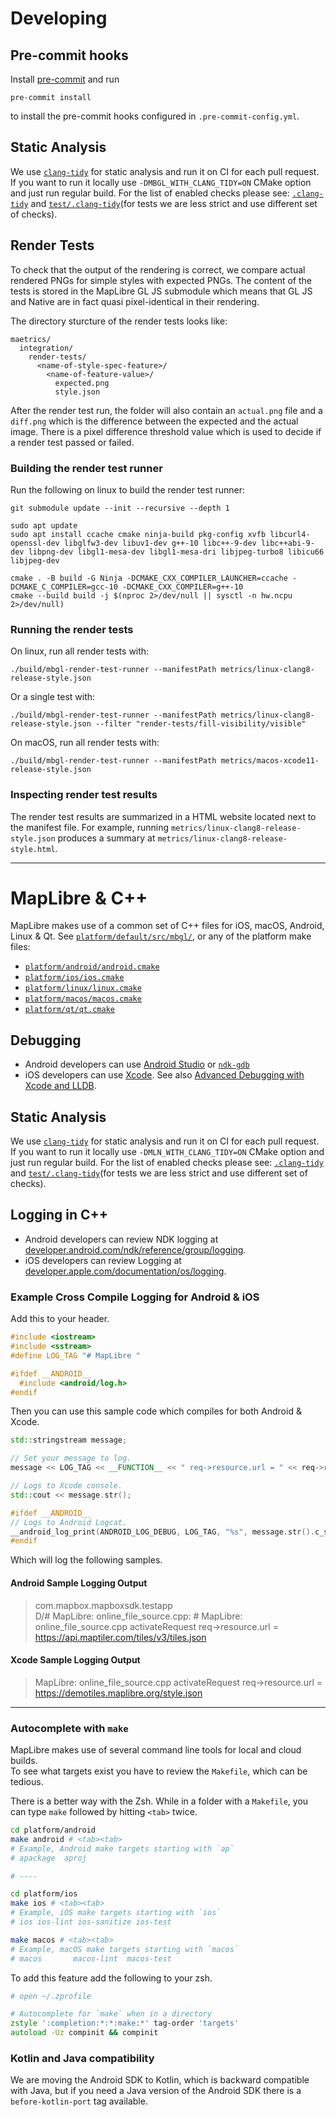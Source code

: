 # Developing


## Pre-commit hooks

Install [pre-commit](https://pre-commit.com/) and run

```
pre-commit install
```

to install the pre-commit hooks configured in `.pre-commit-config.yml`.

## Static Analysis
We use [`clang-tidy`](https://clang.llvm.org/extra/clang-tidy/) for static analysis and run it on CI for each pull request. If you want to run it locally use `-DMBGL_WITH_CLANG_TIDY=ON` CMake option and just run regular build. For the list of enabled checks please see:
 [`.clang-tidy`](.clang-tidy) and [`test/.clang-tidy`](test/.clang-tidy)(for tests we are less strict and use different set of checks).

## Render Tests

To check that the output of the rendering is correct, we compare actual rendered PNGs for simple styles with expected PNGs. The content of the tests is stored in the MapLibre GL JS submodule which means that GL JS and Native are in fact quasi pixel-identical in their rendering.

The directory sturcture of the render tests looks like:

```
maetrics/
  integration/
    render-tests/
      <name-of-style-spec-feature>/
        <name-of-feature-value>/
          expected.png
          style.json
```

After the render test run, the folder will also contain an `actual.png` file and a `diff.png` which is the difference between the expected and the actual image. There is a pixel difference threshold value which is used to decide if a render test passed or failed.

### Building the render test runner

Run the following on linux to build the render test runner:

```
git submodule update --init --recursive --depth 1

sudo apt update
sudo apt install ccache cmake ninja-build pkg-config xvfb libcurl4-openssl-dev libglfw3-dev libuv1-dev g++-10 libc++-9-dev libc++abi-9-dev libpng-dev libgl1-mesa-dev libgl1-mesa-dri libjpeg-turbo8 libicu66 libjpeg-dev

cmake . -B build -G Ninja -DCMAKE_CXX_COMPILER_LAUNCHER=ccache -DCMAKE_C_COMPILER=gcc-10 -DCMAKE_CXX_COMPILER=g++-10
cmake --build build -j $(nproc 2>/dev/null || sysctl -n hw.ncpu 2>/dev/null)
```


### Running the render tests

On linux, run all render tests with:

```
./build/mbgl-render-test-runner --manifestPath metrics/linux-clang8-release-style.json
```

Or a single test with:

```
./build/mbgl-render-test-runner --manifestPath metrics/linux-clang8-release-style.json --filter "render-tests/fill-visibility/visible"
```

On macOS, run all render tests with:

```
./build/mbgl-render-test-runner --manifestPath metrics/macos-xcode11-release-style.json
```

### Inspecting render test results

The render test results are summarized in a HTML website located next to the manifest file. For example, running `metrics/linux-clang8-release-style.json` produces a summary at `metrics/linux-clang8-release-style.html`.

---

# MapLibre & C++

MapLibre makes use of a common set of C++ files for iOS, macOS, Android, Linux & Qt.  See [`platform/default/src/mbgl/`](`platform/default/src/mbgl/`), 
or any of the platform make files:

* [`platform/android/android.cmake`](platform/android/android.cmake)
* [`platform/ios/ios.cmake`](platform/ios/ios.cmake)
* [`platform/linux/linux.cmake`](platform/linux/linux.cmake)
* [`platform/macos/macos.cmake`](platform/macos/macos.cmake)
* [`platform/qt/qt.cmake`](platform/qt/qt.cmake)

## Debugging

* Android developers can use [Android Studio](https://developer.android.com/studio/debug) or [`ndk-gdb`](https://developer.android.com/ndk/guides/ndk-gdb)
* iOS developers can use [Xcode](https://developer.apple.com/support/debugging/).  See also [Advanced Debugging with Xcode and LLDB](https://developer.apple.com/videos/play/wwdc2018/412/).

## Static Analysis

We use [`clang-tidy`](https://clang.llvm.org/extra/clang-tidy/) for static analysis and run it on CI for each pull request. If you want to run it locally use `-DMLN_WITH_CLANG_TIDY=ON` CMake option and just run regular build. For the list of enabled checks please see:
 [`.clang-tidy`](.clang-tidy) and [`test/.clang-tidy`](test/.clang-tidy)(for tests we are less strict and use different set of checks).

## Logging in C++

* Android developers can review NDK logging at [developer.android.com/ndk/reference/group/logging](https://developer.android.com/ndk/reference/group/logging).
* iOS developers can review Logging at [developer.apple.com/documentation/os/logging](https://developer.apple.com/documentation/os/logging).

### Example Cross Compile Logging for Android & iOS

Add this to your header.

```c++
#include <iostream>
#include <sstream>
#define LOG_TAG "# MapLibre "

#ifdef __ANDROID__
  #include <android/log.h>
#endif
```

Then you can use this sample code which compiles for both Android & Xcode.

```c++
std::stringstream message;

// Set your message to log.
message << LOG_TAG << __FUNCTION__ << " req->resource.url = " << req->resource.url << std::endl;

// Logs to Xcode console.
std::cout << message.str();

#ifdef __ANDROID__
// Logs to Android Logcat.
__android_log_print(ANDROID_LOG_DEBUG, LOG_TAG, "%s", message.str().c_str());
#endif
```

Which will log the following samples.

#### Android Sample Logging Output

> com.mapbox.mapboxsdk.testapp D/# MapLibre: online_file_source.cpp: # MapLibre: online_file_source.cpp activateRequest req->resource.url = https://api.maptiler.com/tiles/v3/tiles.json

#### Xcode Sample Logging Output

> MapLibre: online_file_source.cpp activateRequest req->resource.url = https://demotiles.maplibre.org/style.json

---

### Autocomplete with `make`

MapLibre makes use of several command line tools for local and cloud builds.  
To see what targets exist you have to review the `Makefile`, which can be tedious.

There is a better way with the Zsh.  While in a folder with a `Makefile`, you can type `make` followed by hitting `<tab>` twice.


```zsh
cd platform/android
make android # <tab><tab>
# Example, Android make targets starting with `ap`
# apackage  aproj

# ----

cd platform/ios
make ios # <tab><tab>
# Example, iOS make targets starting with `ios`
# ios ios-lint ios-sanitize ios-test

make macos # <tab><tab>
# Example, macOS make targets starting with `macos`
# macos       macos-lint  macos-test
```

To add this feature add the following to your zsh.

```zsh
# open ~/.zprofile

# Autocomplete for `make` when in a directory 
zstyle ':completion:*:*:make:*' tag-order 'targets'
autoload -Uz compinit && compinit
```

### Kotlin and Java compatibility

We are moving the Android SDK to Kotlin, which is backward compatible with Java, but if you need a Java version of the Android SDK there is a `before-kotlin-port` tag available.



